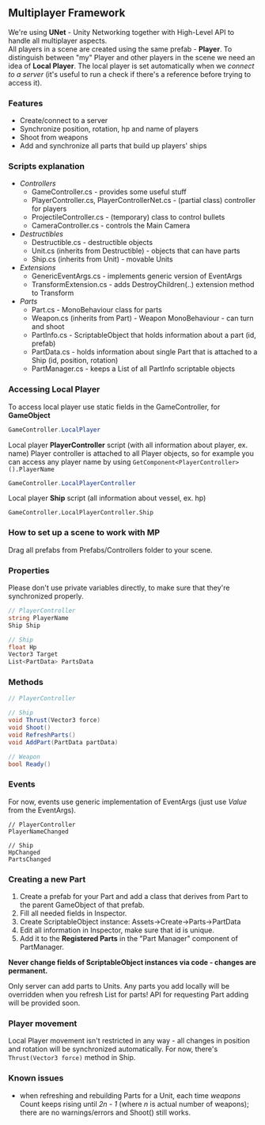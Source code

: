## Multiplayer Framework
We're using **UNet** - Unity Networking together with High-Level API to handle all multiplayer aspects.  
All players in a scene are created using the same prefab - **Player**. To distinguish between "my" Player and other players in the scene we need an idea of **Local Player**.
The local player is set automatically when we *connect to a server* (it's useful to run a check if there's a reference before trying to access it).

### Features
* Create/connect to a server
* Synchronize position, rotation, hp and name of players
* Shoot from weapons
* Add and synchronize all parts that build up players' ships

### Scripts explanation
* *Controllers*
  * GameController.cs - provides some useful stuff
  * PlayerController.cs, PlayerControllerNet.cs - (partial class) controller for players
  * ProjectileController.cs - (temporary) class to control bullets
  * CameraController.cs - controls the Main Camera
* *Destructibles*
  * Destructible.cs - destructible objects
  * Unit.cs (inherits from Destructible) - objects that can have parts
  * Ship.cs (inherits from Unit) - movable Units
* *Extensions*
  * GenericEventArgs.cs - implements generic version of EventArgs
  * TransformExtension.cs - adds DestroyChildren(..) extension method to Transform
* *Parts*
  * Part.cs - MonoBehaviour class for parts
  * Weapon.cs (inherits from Part) - Weapon MonoBehaviour - can turn and shoot
  * PartInfo.cs - ScriptableObject that holds information about a part (id, prefab)
  * PartData.cs - holds information about single Part that is attached to a Ship (id, position, rotation)
  * PartManager.cs - keeps a List of all PartInfo scriptable objects

### Accessing Local Player
To access local player use static fields in the GameController, for  **GameObject**
```cs
GameController.LocalPlayer
```
Local player **PlayerController** script (with all information about player, ex. name)
Player controller is attached to all Player objects, so for example you can access any player name by using `GetComponent<PlayerController>().PlayerName`
```cs
GameController.LocalPlayerController
```
Local player **Ship** script (all information about vessel, ex. hp)
```
GameController.LocalPlayerController.Ship
```
### How to set up a scene to work with MP
Drag all prefabs from Prefabs/Controllers folder to your scene.
### Properties
Please don't use private variables directly, to make sure that they're synchronized properly.
```cs
// PlayerController
string PlayerName
Ship Ship

// Ship
float Hp
Vector3 Target
List<PartData> PartsData
```
### Methods
```cs
// PlayerController

// Ship
void Thrust(Vector3 force)
void Shoot()
void RefreshParts()
void AddPart(PartData partData)

// Weapon
bool Ready()
```
### Events
For now, events use generic implementation of EventArgs (just use *Value* from the EventArgs).
```
// PlayerController
PlayerNameChanged

// Ship
HpChanged
PartsChanged
```
### Creating a new Part
1. Create a prefab for your Part and add a class that derives from Part to the parent GameObject of that prefab.
2. Fill all needed fields in Inspector.
3. Create ScriptableObject instance: Assets->Create->Parts->PartData
4. Edit all information in Inspector, make sure that id is unique.
5. Add it to the **Registered Parts** in the "Part Manager" component of PartManager.

**Never change fields of ScriptableObject instances via code - changes are permanent.**

Only server can add parts to Units. Any parts you add locally will be overridden when you refresh List for parts!
API for requesting Part adding will be provided soon.
### Player movement
Local Player movement isn't restricted in any way - all changes in position and rotation will be synchronized automatically. For now, there's `Thrust(Vector3 force)` method in Ship.
### Known issues
* when refreshing and rebuilding Parts for a Unit, each time *weapons* Count keeps rising until *2n - 1* (where *n* is actual number of weapons); there are no warnings/errors and Shoot() still works.
